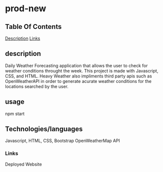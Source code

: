 # prod-new

## Table Of Contents
[Description](!description)
[Links](!links)

## description
Daily Weather Forecasting application that allows the user to check for weather conditions throught the week. This project is made with Javascript, CSS, and HTML. Heavy Weather also impliments third party apis such as OpenWeatherAPI in order to generate acurate weather conditions for the locations searched by the user. 

## usage
npm start 

## Technologies/languages
Javascript, HTML, CSS, Bootstrap 
OpenWeatherMap API

### Links 
Deployed Website 
